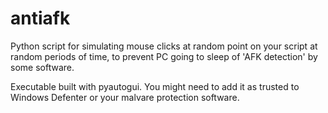 # antiafk

Python script for simulating mouse clicks at random point on your script at random periods of time, to prevent PC going to sleep of 'AFK detection' by some software.

Executable built with pyautogui.
You might need to add it as trusted to Windows Defenter or your malvare protection software.

